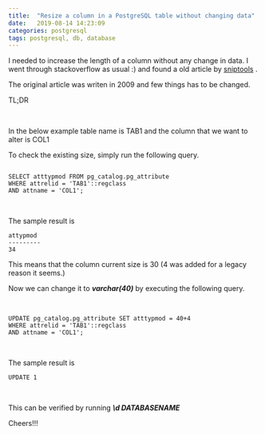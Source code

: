 ```yaml
---
title:  "Resize a column in a PostgreSQL table without changing data"
date:   2019-08-14 14:23:09
categories: postgresql
tags: postgresql, db, database
---
```


I needed to increase the length of a column without any change in data. I went through stackoverflow as usual :) and found a old article by [sniptools](https://sniptools.com/databases/resize-a-column-in-a-postgresql-table-without-changing-data/) .

The original article was writen in 2009 and few things has to be changed.

TL;DR

<br />

In the below example table name is TAB1 and the column that we want to alter is COL1

To check the existing size, simply run the following query.

```

SELECT atttypmod FROM pg_catalog.pg_attribute 
WHERE attrelid = 'TAB1'::regclass 
AND attname = 'COL1';

```


<br />


The sample result is 

```
attypmod
---------
34
```


This means that the column current size is 30 (4 was added for a legacy reason it seems.)


Now we can change it to ***varchar(40)*** by executing the following query.


<br />


```
UPDATE pg_catalog.pg_attribute SET atttypmod = 40+4
WHERE attrelid = 'TAB1'::regclass
AND attname = 'COL1';
```


<br />


The sample result is

```
UPDATE 1
```

<br />

This can be verified by running ***\d DATABASENAME***

Cheers!!!